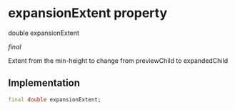 


# expansionExtent property







double expansionExtent
  
_<span class="feature">final</span>_



<p>Extent from the min-height to change from previewChild to expandedChild</p>



## Implementation

```dart
final double expansionExtent;
```







